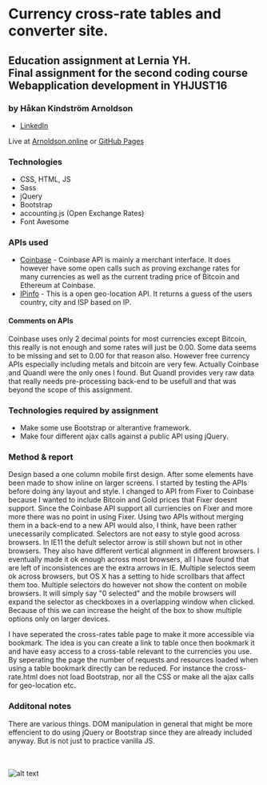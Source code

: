 # Currency cross-rate tables and converter site.

## Education assignment at Lernia YH.<br>Final assignment for the second coding course<br>Webapplication development in YHJUST16

### by Håkan Kindström Arnoldson
  * [LinkedIn](https://www.linkedin.com/in/arnoldson)

Live at [Arnoldson.online](https://arnoldson.online/projects/currency/) or [GitHub Pages](https://hkarn.github.io/currency-exchange-rates-front/)


### Technologies
  * CSS, HTML, JS
  * Sass
  * jQuery
  * Bootstrap
  * accounting.js (Open Exchange Rates)
  * Font Awesome


### APIs used
  * [Coinbase](https://developers.coinbase.com/api/v2) - Coinbase API is mainly a merchant interface. It does however have some open calls such as proving exchange rates for many currencies as well as the current trading price of Bitcoin and Ethereum at Coinbase.
  * [IPinfo](https://ipinfo.io) - This is a open geo-location API. It returns a guess of the users country, city and ISP based on IP.

#### Comments on APIs
  Coinbase uses only 2 decimal points for most currencies except Bitcoin, this really is not enough and some rates will just be 0.00. Some data seems to be missing and set to 0.00 for that reason also. However free currency APIs especially including metals and bitcoin are very few. Actually Coinbase and Quandl were the only ones I found. But Quandl provides very raw data that really needs pre-processing back-end to be usefull and that was beyond the scope of this assignment.


### Technologies required by assignment
  * Make some use Bootstrap or alterantive framework.
  * Make four different ajax calls against a public API using jQuery.


### Method & report

Design based a one column mobile first design. After some elements have been made to show inline on larger screens.
I started by testing the APIs before doing any layout and style. I changed to API from Fixer to Coinbase because I wanted to
include Bitcoin and Gold prices that Fixer doesnt support. Since the Coinbase API support all curriencies on Fixer and more more there was no point in using Fixer. Using two APIs without merging them in a back-end to a new API would also, I think, have been rather unecessarily complicated.
Selectors are not easy to style good across browsers. In IE11 the defult selector arrow is still shown but not in other browsers. They also have different vertical alignment in different browsers. I eventually made it ok enough across most browsers, all I have found that are left of inconsistences are the extra arrows in IE.
Multiple selectos seem ok across browsers, but OS X has a setting to hide scrollbars that affect them too.
Multiple selectors do however not show the content on mobile browsers. It will simply say "0 selected" and the mobile browsers
will expand the selector as checkboxes in a overlapping window when clicked. Because of this we can increase the height of the box to show multiple options only on larger devices.

I have seperated the cross-rates table page to make it more accessible via bookmark. The idea is you can create a link to table once
then bookmark it and have easy access to a cross-table relevant to the currencies you use. By seperating the page the number of requests and resources loaded when using a table bookmark directly can be reduced. For instance the cross-rate.html does not load Bootstrap, nor all the CSS or make all the ajax calls for geo-location etc.


### Additonal notes

There are various things. DOM manipulation in general that might be more effencient to do using jQuery or Bootstrap since they are already included anyway. But is not just to practice vanilla JS.

<br><br>
  ![alt text](https://files.itslearning.com/data/1821/303/Lernia_logo_orange_liten.jpg "Lernia Logo")
